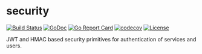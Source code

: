 # security

[![Build Status](https://travis-ci.org/metal-stack/security.svg?branch=master)](https://travis-ci.org/metal-stack/security)
[![GoDoc](https://godoc.org/github.com/metal-stack/security?status.svg)](https://godoc.org/github.com/metal-stack/security)
[![Go Report Card](https://goreportcard.com/badge/github.com/metal-stack/security)](https://goreportcard.com/report/github.com/metal-stack/security)
[![codecov](https://codecov.io/gh/metal-stack/security/branch/master/graph/badge.svg)](https://codecov.io/gh/metal-stack/security)
[![License](https://img.shields.io/badge/license-MIT-blue.svg)](https://github.com/metal-stack/security/blob/master/LICENSE)

JWT and HMAC based security primitives for authentication of services and users.
